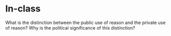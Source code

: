 # In-class

What is the distinction between the public use of reason and the private use of reason? Why is the political significance of this distinction?